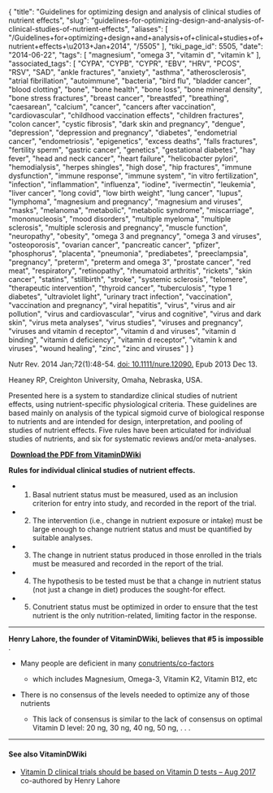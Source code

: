 {
    "title": "Guidelines for optimizing design and analysis of clinical studies of nutrient effects",
    "slug": "guidelines-for-optimizing-design-and-analysis-of-clinical-studies-of-nutrient-effects",
    "aliases": [
        "/Guidelines+for+optimizing+design+and+analysis+of+clinical+studies+of+nutrient+effects+\u2013+Jan+2014",
        "/5505"
    ],
    "tiki_page_id": 5505,
    "date": "2014-06-22",
    "tags": [
        "magnesium",
        "omega 3",
        "vitamin d",
        "vitamin k"
    ],
    "associated_tags": [
        "CYPA",
        "CYPB",
        "CYPR",
        "EBV",
        "HRV",
        "PCOS",
        "RSV",
        "SAD",
        "ankle fractures",
        "anxiety",
        "asthma",
        "atherosclerosis",
        "atrial fibrillation",
        "autoimmune",
        "bacteria",
        "bird flu",
        "bladder cancer",
        "blood clotting",
        "bone",
        "bone health",
        "bone loss",
        "bone mineral density",
        "bone stress fractures",
        "breast cancer",
        "breastfed",
        "breathing",
        "caesarean",
        "calcium",
        "cancer",
        "cancers after vaccination",
        "cardiovascular",
        "childhood vaccination effects",
        "children fractures",
        "colon cancer",
        "cystic fibrosis",
        "dark skin and pregnancy",
        "dengue",
        "depression",
        "depression and pregnancy",
        "diabetes",
        "endometrial cancer",
        "endometriosis",
        "epigenetics",
        "excess deaths",
        "falls fractures",
        "fertility sperm",
        "gastric cancer",
        "genetics",
        "gestational diabetes",
        "hay fever",
        "head and neck cancer",
        "heart failure",
        "helicobacter pylori",
        "hemodialysis",
        "herpes shingles",
        "high dose",
        "hip fractures",
        "immune dysfunction",
        "immune response",
        "immune system",
        "in vitro fertilization",
        "infection",
        "inflammation",
        "influenza",
        "iodine",
        "ivermectin",
        "leukemia",
        "liver cancer",
        "long covid",
        "low birth weight",
        "lung cancer",
        "lupus",
        "lymphoma",
        "magnesium and pregnancy",
        "magnesium and viruses",
        "masks",
        "melanoma",
        "metabolic",
        "metabolic syndrome",
        "miscarriage",
        "mononucleosis",
        "mood disorders",
        "multiple myeloma",
        "multiple sclerosis",
        "multiple sclerosis and pregnancy",
        "muscle function",
        "neuropathy",
        "obesity",
        "omega 3 and pregnancy",
        "omega 3 and viruses",
        "osteoporosis",
        "ovarian cancer",
        "pancreatic cancer",
        "pfizer",
        "phosphorus",
        "placenta",
        "pneumonia",
        "prediabetes",
        "preeclampsia",
        "pregnancy",
        "preterm",
        "preterm and omega 3",
        "prostate cancer",
        "red meat",
        "respiratory",
        "retinopathy",
        "rheumatoid arthritis",
        "rickets",
        "skin cancer",
        "statins",
        "stillbirth",
        "stroke",
        "systemic sclerosis",
        "telomere",
        "therapeutic intervention",
        "thyroid cancer",
        "tuberculosis",
        "type 1 diabetes",
        "ultraviolet light",
        "urinary tract infection",
        "vaccination",
        "vaccination and pregnancy",
        "viral hepatitis",
        "virus",
        "virus and air pollution",
        "virus and cardiovascular",
        "virus and cognitive",
        "virus and dark skin",
        "virus meta analyses",
        "virus studies",
        "viruses and pregnancy",
        "viruses and vitamin d receptor",
        "vitamin d and viruses",
        "vitamin d binding",
        "vitamin d deficiency",
        "vitamin d receptor",
        "vitamin k and viruses",
        "wound healing",
        "zinc",
        "zinc and viruses"
    ]
}


Nutr Rev. 2014 Jan;72(1):48-54. [doi: 10.1111/nure.12090.](https://doi.org/10.1111/nure.12090.) Epub 2013 Dec 13.

Heaney RP, Creighton University, Omaha, Nebraska, USA.

Presented here is a system to standardize clinical studies of nutrient effects, using nutrient-specific physiological criteria. These guidelines are based mainly on analysis of the typical sigmoid curve of biological response to nutrients and are intended for design, interpretation, and pooling of studies of nutrient effects. Five rules have been articulated for individual studies of nutrients, and six for systematic reviews and/or meta-analyses.

 **<i class="fas fa-file-pdf" style="margin-right: 0.3em;"></i><a href="https://d378j1rmrlek7x.cloudfront.net/attachments/pdf/guidelines-heaney.pdf">Download the PDF from VitaminDWiki</a>** 

 **Rules for individual clinical studies of nutrient effects.** 

* 1. Basal nutrient status must be measured, used as an inclusion criterion for entry into study, and recorded in the report of the trial.

* 2. The intervention (i.e., change in nutrient exposure or intake) must be large enough to change nutrient status and must be quantified by suitable analyses.

* 3. The change in nutrient status produced in those enrolled in the trials must be measured and recorded in the report of the trial.

* 4. The hypothesis to be tested must be that a change in nutrient status (not just a change in diet) produces the sought-for effect.

* 5. Conutrient status must be optimized in order to ensure that the test nutrient is the only nutrition-related, limiting factor in the response.

---

 **Henry Lahore, the founder of VitaminDWiki, believes that #5 is impossible** .

* Many people are deficient in many [conutrients/co-factors](/tags/conutrientsco-factors.html) 

   * which includes Magnesium, Omega-3, Vitamin K2, Vitamin B12, etc

* There is no consensus of the levels needed to optimize any of those nutrients

   * This lack of consensus is similar to the lack of consensus on optimal Vitamin D level: 20 ng, 30 ng, 40 ng, 50 ng, . . . 

---

#### See also VitaminDWiki

* [Vitamin D clinical trials should be based on Vitamin D tests – Aug 2017](/tags/vitamin-d-clinical-trials-should-be-based-on-vitamin-d-tests-aug-2017.html) co-authored by Henry Lahore